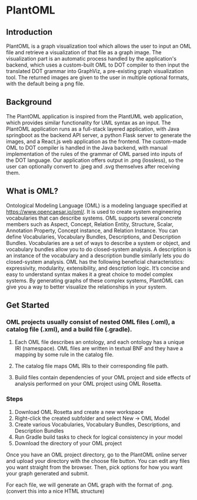 # PlantOML

## Introduction
PlantOML is a graph visualization tool which allows the user to input an OML file and retrieve a visualization of that file as a graph image. The visualization part is an automatic process handled by the application's backend, which uses a custom-built OML to DOT compiler to then input the translated DOT grammar into GraphViz, a pre-existing graph visualization tool. The returned images are given to the user in multiple optional formats, with the default being a png file.

## Background
The PlantOML application is inspired from the PlantUML web application, which provides similar functionality for UML syntax as an input. The PlantOML application runs as a full-stack layered application, with Java springboot as the backend API server, a python Flask server to generate the images, and a React.js web application as the frontend. The custom-made OML to DOT compiler is handled in the Java backend, with manual implementation of the rules of the grammar of OML parsed into inputs of the DOT language. Our application offers output in .png (lossless), so the user can optionally convert to .jpeg and .svg themselves after receiving them.

## What is OML?
Ontological Modeling Language (OML) is a modeling language specified at https://www.opencaesar.io/oml/. It is used to create system engineering vocabularies that can describe systems. OML supports several concrete members such as Aspect, Concept, Relation Entity, Structure, Scalar, Annotation Property, Concept instance, and Relation Instance. You can define Vocabularies, Vocabulary Bundles, Descriptions, and Description Bundles. Vocabularies are a set of ways to describe a system or object, and vocabulary bundles allow you to do closed-system analysis. A description is an instance of the vocabulary and a description bundle similarly lets you do closed-system analysis. OML has the following beneficial characteristics: expressivity, modularity, extensibility, and description logic. It’s concise and easy to understand syntax makes it a great choice to model complex systems. By generating graphs of these complex systems, PlantOML can give you a way to better visualize the relationships in your system.

## Get Started
### OML projects usually consist of nested OML files (.oml), a catalog file (.xml), and a build file (.gradle).

1. Each OML file describes an ontology, and each ontology has a unique IRI (namespace). OML files are written in textual BNF and they have a mapping by some rule in the catalog file.

2. The catalog file maps OML IRIs to their corresponding file path.

3. Build files contain dependencies of your OML project and side effects of analysis performed on your OML project using OML Rosetta.

### Steps

1. Download OML Rosetta and create a new workspace
2. Right-click the created subfolder and select New -> OML Model
3. Create various Vocabularies, Vocabulary Bundles, Descriptions, and Description Bundles
4. Run Gradle build tasks to check for logical consistency in your model
5. Download the directory of your OML project

Once you have an OML project directory, go to the PlantOML online server and upload your directory with the choose file button. You can edit any files you want straight from the browser. Then, pick options for how you want your graph generated and submit.

For each file, we will generate an OML graph with the format of <filename>.png. (convert this into a nice HTML structure)

